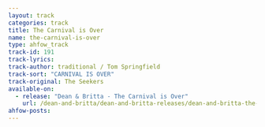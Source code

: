 ```yaml
---
layout: track
categories: track
title: The Carnival is Over
name: the-carnival-is-over
type: ahfow_track
track-id: 191
track-lyrics: 
track-author: traditional / Tom Springfield
track-sort: "CARNIVAL IS OVER"
track-original: The Seekers
available-on:
  - release: "Dean & Britta - The Carnival is Over"
    url: /dean-and-britta/dean-and-britta-releases/dean-and-britta-the-carnival-is-over/
ahfow-posts:
---
```


